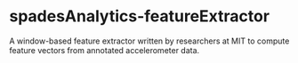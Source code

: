 # spadesAnalytics-featureExtractor
A window-based feature extractor written by researchers at MIT to compute feature vectors from annotated accelerometer data.
